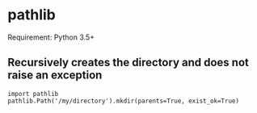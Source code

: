 # pathlib

Requirement: Python 3.5+


## Recursively creates the directory and does not raise an exception

```
import pathlib
pathlib.Path('/my/directory').mkdir(parents=True, exist_ok=True) 
```
